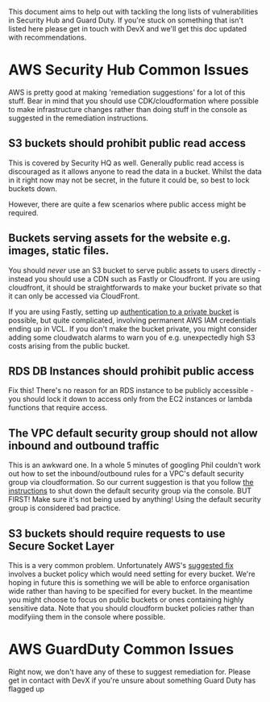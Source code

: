 This document aims to help out with tackling the long lists of vulnerabilities in Security Hub and Guard Duty. If you're
stuck on something that isn't listed here please get in touch with DevX and we'll get this doc updated with recommendations.


# AWS Security Hub Common Issues
AWS is pretty good at making 'remediation suggestions' for a lot of this stuff. Bear in mind that you should use CDK/cloudformation
where possible to make infrastructure changes rather than doing stuff in the console as suggested in the remediation instructions. 

## S3 buckets should prohibit public read access
This is covered by Security HQ as well. Generally public read access is discouraged as it allows anyone to read the data
in a bucket. Whilst the data in it right now may not be secret, in the future it could be, so best to lock buckets down.

However, there are quite a few scenarios where public access might be required.

## Buckets serving assets for the website e.g. images, static files.
You should *never* use an S3 bucket to serve public assets to users directly - instead you should use a CDN such as Fastly
or Cloudfront. If you are using cloudfront, it should be straightforwards to make your bucket private so that it can
only be accessed via CloudFront.

If you are using Fastly, setting up [authentication to a private bucket](https://docs.fastly.com/en/guides/amazon-s3#using-an-amazon-s3-private-bucket)
is possible, but quite complicated, involving permanent AWS IAM credentials ending up in VCL. If you don't make the bucket
private, you might consider adding some cloudwatch alarms to warn you of e.g. unexpectedly high S3 costs arising from 
the public bucket.

## RDS DB Instances should prohibit public access
Fix this! There's no reason for an RDS instance to be publicly accessible - you should lock it down to access only from
the EC2 instances or lambda functions that require access.

## The VPC default security group should not allow inbound and outbound traffic
This is an awkward one. In a whole 5 minutes of googling Phil couldn't work out how to set the inbound/outbound rules for a 
VPC's default security group via cloudformation. So our current suggestion is that you follow [the instructions](https://docs.aws.amazon.com/securityhub/latest/userguide/securityhub-standards-fsbp-controls.html#ec2-2-remediation)
to shut down the default security group via the console. BUT FIRST! Make sure it's not being used by anything! Using the 
default security group is considered bad practice.

## S3 buckets should require requests to use Secure Socket Layer
This is a very common problem. Unfortunately AWS's [suggested fix](https://docs.aws.amazon.com/securityhub/latest/userguide/securityhub-standards-fsbp-controls.html#s3-5-remediation)
involves a bucket policy which would need setting for every bucket. We're hoping in future this is something we will be 
able to enforce organisation wide rather than having to be specified for every bucket. In the meantime you might choose
to focus on public buckets or ones containing highly sensitive data. Note that you should cloudform bucket policies
rather than modifyiing them in the console where possible.

# AWS GuardDuty Common Issues
Right now, we don't have any of these to suggest remediation for. Please get in contact with DevX if you're unsure about
something Guard Duty has flagged up
